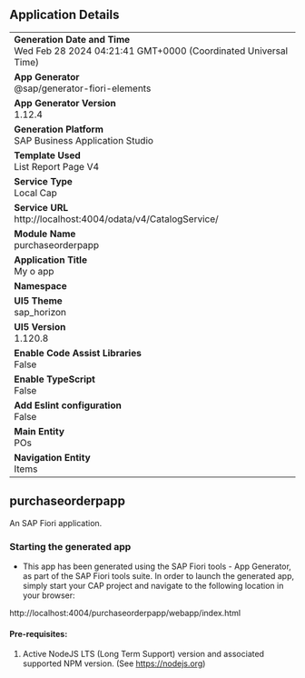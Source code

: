 ## Application Details
|               |
| ------------- |
|**Generation Date and Time**<br>Wed Feb 28 2024 04:21:41 GMT+0000 (Coordinated Universal Time)|
|**App Generator**<br>@sap/generator-fiori-elements|
|**App Generator Version**<br>1.12.4|
|**Generation Platform**<br>SAP Business Application Studio|
|**Template Used**<br>List Report Page V4|
|**Service Type**<br>Local Cap|
|**Service URL**<br>http://localhost:4004/odata/v4/CatalogService/
|**Module Name**<br>purchaseorderpapp|
|**Application Title**<br>My o app|
|**Namespace**<br>|
|**UI5 Theme**<br>sap_horizon|
|**UI5 Version**<br>1.120.8|
|**Enable Code Assist Libraries**<br>False|
|**Enable TypeScript**<br>False|
|**Add Eslint configuration**<br>False|
|**Main Entity**<br>POs|
|**Navigation Entity**<br>Items|

## purchaseorderpapp

An SAP Fiori application.

### Starting the generated app

-   This app has been generated using the SAP Fiori tools - App Generator, as part of the SAP Fiori tools suite.  In order to launch the generated app, simply start your CAP project and navigate to the following location in your browser:

http://localhost:4004/purchaseorderpapp/webapp/index.html

#### Pre-requisites:

1. Active NodeJS LTS (Long Term Support) version and associated supported NPM version.  (See https://nodejs.org)


